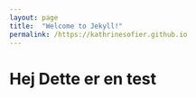 ```yaml
---
layout: page
title:  "Welcome to Jekyll!"
permalink: /https://kathrinesofier.github.io
---
```


# Hej Dette er en test